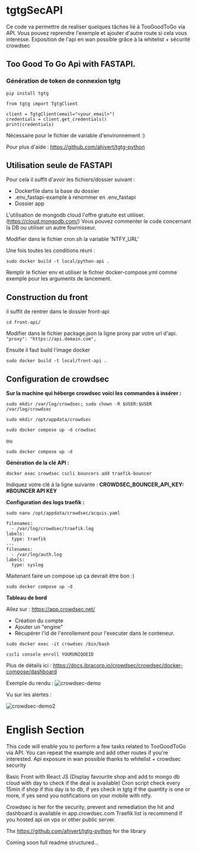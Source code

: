 # tgtgSecAPI

Ce code va permettre de realiser quelques tâches lié à TooGoodToGo via API.
Vous pouvez reprendre l'exemple et ajouter d'autre route si cela vous interesse.
Exposition de l'api en wan possible grâce à la whitelist + sécurité crowdsec

## Too Good To Go Api with FASTAPI.

### Génération de token de connexion tgtg

```pip install tgtg```
```
from tgtg import TgtgClient

client = TgtgClient(email="<your_email>")
credentials = client.get_credentials()
print(credentials)
```

Nécessaire pour le fichier de variable d'environnement :)

Pour plus d'aide : https://github.com/ahivert/tgtg-python

## Utilisation seule de FASTAPI

Pour cela il suffit d'avoir les fichiers/dossier suivant : 

- Dockerfile dans la base du dossier
- .env_fastapi-example à renommer en .env_fastapi
- Dossier app

L'utilisation de mongodb cloud l'offre gratuite est utiliser. (https://cloud.mongodb.com/) 
Vous pouvez commenter le code concernant la DB ou utiliser un autre fournisseur.

Modifier dans le fichier cron.sh la variable 'NTFY_URL'

Une fois toutes les conditions réuni :

```sudo docker build -t local/python-api .```

Remplir le fichier env et utiliser le fichier docker-compose.yml comme exemple pour les arguments de lancement.

## Construction du front 

il suffit de rentrer dans le dossier front-api

```cd front-api/```

Modifier dans le fichier package.json la ligne proxy par votre url d'api.
```  "proxy": "https://api.domain.com",```

Ensuite il faut build l'image docker

```
sudo docker build -t local/front-api .
```

## Configuration de crowdsec

**Sur la machine qui héberge crowdsec voici les commandes à insérer :**

```sudo mkdir /var/log/crowdsec; sudo chown -R $USER:$USER /var/log/crowdsec ```

```sudo mkdir /opt/appdata/crowdsec```

```sudo docker compose up -d crowdsec```

ou

```sudo docker compose up -d ```

**Génération de la clé API :**

```docker exec crowdsec cscli bouncers add traefik-bouncer```

Indiquez votre clé à la ligne suivante : **CROWDSEC_BOUNCER_API_KEY: #BOUNCER API KEY**

**Configuration des logs traefik :**

```sudo nano /opt/appdata/crowdsec/acquis.yaml```
```
filenames:
  - /var/log/crowdsec/traefik.log
labels:
  type: traefik
---
filenames:
  - /var/log/auth.log
labels:
  type: syslog
```
Maitenant faire un compose up ça devrait être bon :)

```sudo docker compose up -d```

**Tableau de bord**

Allez sur : https://app.crowdsec.net/

- Création du compte
- Ajouter un "engine"
- Récupérer l'id de l'enrollement pour l'executer dans le conteneur.

```
sudo docker exec -it crowdsec /bin/bash
```
```
cscli console enroll YOURUNIQUEID
```

Plus de détails ici : https://docs.ibracorp.io/crowdsec/crowdsec/docker-compose/dashboard

Exemple du rendu :
![crowdsec-demo](https://github.com/Ninapepite/tgtgSecAPI/assets/108991904/65310b0f-6b12-4aa4-b6b6-809dbd6ceda9)

Vu sur les alertes :

![crowdsec-demo2](https://github.com/Ninapepite/tgtgSecAPI/assets/108991904/2474966e-4f63-4213-9fe3-44d858d14b0a)



# English Section

This code will enable you to perform a few tasks related to TooGoodToGo via API.
You can repeat the example and add other routes if you're interested.
Api exposure in wan possible thanks to whitelist + crowdsec security



Basic Front with React JS (Display favourite shop and add to mongo db cloud with day to check if the deal is available)
Cron script check every 15min if shop if this day is to db, if yes check in tgtg if the quantity is one or more, if yes send you notifications on your mobile with ntfy.

Crowdsec is her for the security, prevent and remediation the hit and dashboard is available in app.crowdsec.com
Traefik list is recommend if you hosted api on vps or other public server.

Thx https://github.com/ahivert/tgtg-python for the library



Coming soon full readme structured...

